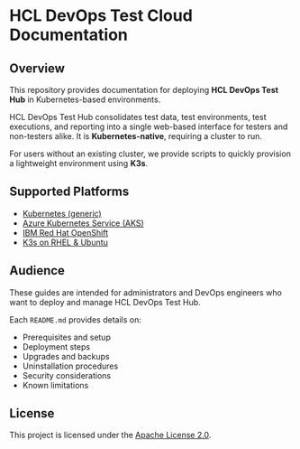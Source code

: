 # HCL DevOps Test Cloud Documentation

## Overview
This repository provides documentation for deploying **HCL DevOps Test Hub** in Kubernetes-based environments.  

HCL DevOps Test Hub consolidates test data, test environments, test executions, and reporting into a single web-based interface for testers and non-testers alike. It is **Kubernetes-native**, requiring a cluster to run.  

For users without an existing cluster, we provide scripts to quickly provision a lightweight environment using **K3s**.

## Supported Platforms
- [Kubernetes (generic)](k8s/README.md)  
- [Azure Kubernetes Service (AKS)](azure/README.md)  
- [IBM Red Hat OpenShift](openshift/README.md)  
- [K3s on RHEL & Ubuntu](k3s/README.md)  

## Audience
These guides are intended for administrators and DevOps engineers who want to deploy and manage HCL DevOps Test Hub.  

Each `README.md` provides details on:  
- Prerequisites and setup  
- Deployment steps  
- Upgrades and backups  
- Uninstallation procedures  
- Security considerations  
- Known limitations  

## License
This project is licensed under the [Apache License 2.0](LICENSE).  
